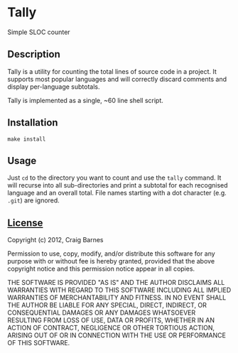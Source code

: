 Tally
=====
Simple SLOC counter

Description
-----------

Tally is a utility for counting the total lines of source code in a project.
It supports most popular languages and will correctly discard comments and
display per-language subtotals.

Tally is implemented as a single, ~60 line shell script.

Installation
------------

    make install

Usage
-----

Just `cd` to the directory you want to count and use the `tally` command. It
will recurse into all sub-directories and print a subtotal for each
recognised language and an overall total. File names starting with a dot
character (e.g. `.git`) are ignored.

[License](http://en.wikipedia.org/wiki/ISC_license "ISC license")
---------

Copyright (c) 2012, Craig Barnes

Permission to use, copy, modify, and/or distribute this software for any
purpose with or without fee is hereby granted, provided that the above
copyright notice and this permission notice appear in all copies.

THE SOFTWARE IS PROVIDED "AS IS" AND THE AUTHOR DISCLAIMS ALL WARRANTIES
WITH REGARD TO THIS SOFTWARE INCLUDING ALL IMPLIED WARRANTIES OF
MERCHANTABILITY AND FITNESS. IN NO EVENT SHALL THE AUTHOR BE LIABLE FOR ANY
SPECIAL, DIRECT, INDIRECT, OR CONSEQUENTIAL DAMAGES OR ANY DAMAGES
WHATSOEVER RESULTING FROM LOSS OF USE, DATA OR PROFITS, WHETHER IN AN ACTION
OF CONTRACT, NEGLIGENCE OR OTHER TORTIOUS ACTION, ARISING OUT OF OR IN
CONNECTION WITH THE USE OR PERFORMANCE OF THIS SOFTWARE.
